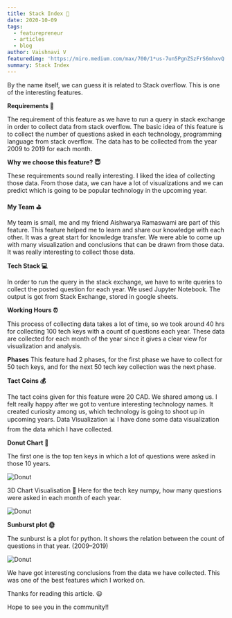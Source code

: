 ```yaml
---
title: Stack Index 📇
date: 2020-10-09
tags: 
  - featurepreneur
  - articles
  - blog
author: Vaishnavi V
featuredimg: 'https://miro.medium.com/max/700/1*us-7un5PgnZSzFrS6mhxvQ.jpeg'
summary: Stack Index
---
```


By the name itself, we can guess it is related to Stack overflow. This is one of the interesting features.

**Requirements 📃**

The requirement of this feature as we have to run a query in stack exchange in order to collect data from stack overflow. The basic idea of this feature is to collect the number of questions asked in each technology, programming language from stack overflow. The data has to be collected from the year 2009 to 2019 for each month.

**Why we choose this feature? 😇**

These requirements sound really interesting. I liked the idea of collecting those data. From those data, we can have a lot of visualizations and we can predict which is going to be popular technology in the upcoming year.

**My Team ⛳️**

My team is small, me and my friend Aishwarya Ramaswami are part of this feature. This feature helped me to learn and share our knowledge with each other. It was a great start for knowledge transfer. We were able to come up with many visualization and conclusions that can be drawn from those data. It was really interesting to collect those data.

**Tech Stack 💻**

In order to run the query in the stack exchange, we have to write queries to collect the posted question for each year. We used Jupyter Notebook. The output is got from Stack Exchange, stored in google sheets.

**Working Hours ⏰**

This process of collecting data takes a lot of time, so we took around 40 hrs for collecting 100 tech keys with a count of questions each year. These data are collected for each month of the year since it gives a clear view for visualization and analysis.

**Phases**
This feature had 2 phases, for the first phase we have to collect for 50 tech keys, and for the next 50 tech key collection was the next phase.

**Tact Coins 💰**

The tact coins given for this feature were 20 CAD. We shared among us. I felt really happy after we got to venture interesting technology names. It created curiosity among us, which technology is going to shoot up in upcoming years.
Data Visualization 📊
I have done some data visualization from the data which I have collected.

**Donut Chart 🍩**

The first one is the top ten keys in which a lot of questions were asked in those 10 years.

![Donut](https://miro.medium.com/max/646/1*7ztl9k5Nwqs8goMQ9U1oMg.jpeg)

3D Chart Visualisation 💭
Here for the tech key numpy, how many questions were asked in each month of each year.

![Donut](https://miro.medium.com/max/646/1*GJZQoTEAfhNev8YS0J3WxQ.jpeg)

**Sunburst plot 🌞**

The sunburst is a plot for python. It shows the relation between the count of questions in that year. (2009–2019)

![Donut](https://miro.medium.com/max/679/1*Zz1LEvilMt275Iges9XbEw.jpeg)

We have got interesting conclusions from the data we have collected. This was one of the best features which I worked on.

Thanks for reading this article. 😃

Hope to see you in the community!!